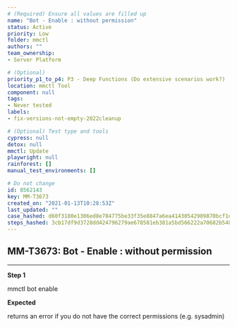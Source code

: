 ```yaml
---
# (Required) Ensure all values are filled up
name: "Bot - Enable : without permission"
status: Active
priority: Low
folder: mmctl
authors: ""
team_ownership: 
- Server Platform

# (Optional)
priority_p1_to_p4: P3 - Deep Functions (Do extensive scenarios work?)
location: mmctl Tool
component: null
tags: 
- Never tested
labels: 
- fix-versions-not-empty-2022cleanup

# (Optional) Test type and tools
cypress: null
detox: null
mmctl: Update
playwright: null
rainforest: []
manual_test_environments: []

# Do not change
id: 8562143
key: MM-T3673
created_on: "2021-01-13T10:28:53Z"
last_updated: ""
case_hashed: d60f3180e1306ed8e784775be33f35e8847a6ea41430542909870bcf1d256a82b44ce56048e016c9e73265462eefc983
steps_hashed: 3cb17df9d3728dd424796279ae678581eb381a5bd566222a70682b5482527f8192111c61442b585857cc98fdcd817d73
---
```


<!-- (Auto-generated) Based on frontmatter's "key" and "name" -->

## MM-T3673: Bot - Enable : without permission

---

**Step 1**

mmctl bot enable

**Expected**

returns an error if you do not have the correct permissions (e.g. sysadmin)
